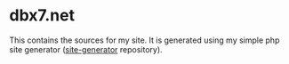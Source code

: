 # dbx7.net

This contains the sources for my site. It is generated using my simple php site generator ([site-generator](https://github.com/dejeanpaca/site-generator) repository).
